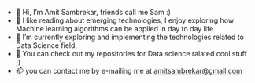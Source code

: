 - 👋 Hi, I’m Amit Sambrekar, friends call me Sam :)
- 👀 I like reading about emerging technologies, I enjoy exploring how Machine learning algorithms can be applied in day to day life.
- 🌱 I’m currently exploring and implementing the technologies related to Data Science field.
- 💞️ You can check out my repositories for Data science ralated cool stuff ;)
- 📫 you can contact me by e-mailing me at amitsambrekar@gmail.com

<!---
Amit32624/Amit32624 is a ✨ special ✨ repository because its `README.md` (this file) appears on your GitHub profile.
You can click the Preview link to take a look at your changes.
--->
